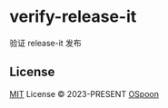 # verify-release-it

验证 release-it 发布

## License

[MIT](./LICENSE) License © 2023-PRESENT [OSpoon](https://github.com/OSpoon)
